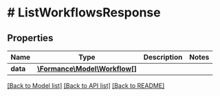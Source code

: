 # # ListWorkflowsResponse

## Properties

Name | Type | Description | Notes
------------ | ------------- | ------------- | -------------
**data** | [**\Formance\Model\Workflow[]**](Workflow.md) |  |

[[Back to Model list]](../../README.md#models) [[Back to API list]](../../README.md#endpoints) [[Back to README]](../../README.md)
